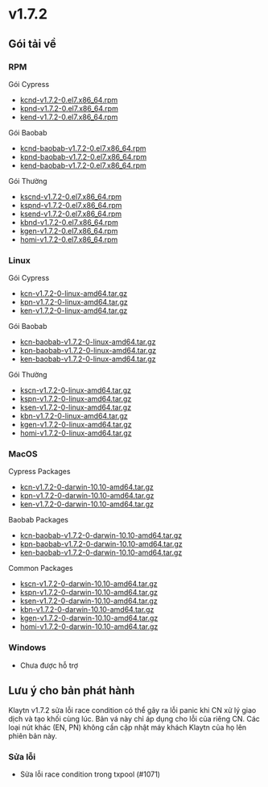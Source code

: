 # v1.7.2

## Gói tải về <a id="package-downloads"></a>

### RPM <a id="rpm"></a>

Gói Cypress
- [kcnd-v1.7.2-0.el7.x86_64.rpm](https://packages.klaytn.net/klaytn/v1.7.2/kcnd-v1.7.2-0.el7.x86_64.rpm)
- [kpnd-v1.7.2-0.el7.x86_64.rpm](https://packages.klaytn.net/klaytn/v1.7.2/kpnd-v1.7.2-0.el7.x86_64.rpm)
- [kend-v1.7.2-0.el7.x86_64.rpm](https://packages.klaytn.net/klaytn/v1.7.2/kend-v1.7.2-0.el7.x86_64.rpm)

Gói Baobab
- [kcnd-baobab-v1.7.2-0.el7.x86_64.rpm](https://packages.klaytn.net/klaytn/v1.7.2/kcnd-baobab-v1.7.2-0.el7.x86_64.rpm)
- [kpnd-baobab-v1.7.2-0.el7.x86_64.rpm](https://packages.klaytn.net/klaytn/v1.7.2/kpnd-baobab-v1.7.2-0.el7.x86_64.rpm)
- [kend-baobab-v1.7.2-0.el7.x86_64.rpm](https://packages.klaytn.net/klaytn/v1.7.2/kend-baobab-v1.7.2-0.el7.x86_64.rpm)

Gói Thường
- [kscnd-v1.7.2-0.el7.x86_64.rpm](https://packages.klaytn.net/klaytn/v1.7.2/kscnd-v1.7.2-0.el7.x86_64.rpm)
- [kspnd-v1.7.2-0.el7.x86_64.rpm](https://packages.klaytn.net/klaytn/v1.7.2/kspnd-v1.7.2-0.el7.x86_64.rpm)
- [ksend-v1.7.2-0.el7.x86_64.rpm](https://packages.klaytn.net/klaytn/v1.7.2/ksend-v1.7.2-0.el7.x86_64.rpm)
- [kbnd-v1.7.2-0.el7.x86_64.rpm](https://packages.klaytn.net/klaytn/v1.7.2/kbnd-v1.7.2-0.el7.x86_64.rpm)
- [kgen-v1.7.2-0.el7.x86_64.rpm](https://packages.klaytn.net/klaytn/v1.7.2/kgen-v1.7.2-0.el7.x86_64.rpm)
- [homi-v1.7.2-0.el7.x86_64.rpm](https://packages.klaytn.net/klaytn/v1.7.2/homi-v1.7.2-0.el7.x86_64.rpm)

### Linux <a id="linux"></a>

Gói Cypress
- [kcn-v1.7.2-0-linux-amd64.tar.gz](https://packages.klaytn.net/klaytn/v1.7.2/kcn-v1.7.2-0-linux-amd64.tar.gz)
- [kpn-v1.7.2-0-linux-amd64.tar.gz](https://packages.klaytn.net/klaytn/v1.7.2/kpn-v1.7.2-0-linux-amd64.tar.gz)
- [ken-v1.7.2-0-linux-amd64.tar.gz](https://packages.klaytn.net/klaytn/v1.7.2/ken-v1.7.2-0-linux-amd64.tar.gz)

Gói Baobab
- [kcn-baobab-v1.7.2-0-linux-amd64.tar.gz](https://packages.klaytn.net/klaytn/v1.7.2/kcn-baobab-v1.7.2-0-linux-amd64.tar.gz)
- [kpn-baobab-v1.7.2-0-linux-amd64.tar.gz](https://packages.klaytn.net/klaytn/v1.7.2/kpn-baobab-v1.7.2-0-linux-amd64.tar.gz)
- [ken-baobab-v1.7.2-0-linux-amd64.tar.gz](https://packages.klaytn.net/klaytn/v1.7.2/ken-baobab-v1.7.2-0-linux-amd64.tar.gz)

Gói Thường
- [kscn-v1.7.2-0-linux-amd64.tar.gz](https://packages.klaytn.net/klaytn/v1.7.2/kscn-v1.7.2-0-linux-amd64.tar.gz)
- [kspn-v1.7.2-0-linux-amd64.tar.gz](https://packages.klaytn.net/klaytn/v1.7.2/kspn-v1.7.2-0-linux-amd64.tar.gz)
- [ksen-v1.7.2-0-linux-amd64.tar.gz](https://packages.klaytn.net/klaytn/v1.7.2/ksen-v1.7.2-0-linux-amd64.tar.gz)
- [kbn-v1.7.2-0-linux-amd64.tar.gz](https://packages.klaytn.net/klaytn/v1.7.2/kbn-v1.7.2-0-linux-amd64.tar.gz)
- [kgen-v1.7.2-0-linux-amd64.tar.gz](https://packages.klaytn.net/klaytn/v1.7.2/kgen-v1.7.2-0-linux-amd64.tar.gz)
- [homi-v1.7.2-0-linux-amd64.tar.gz](https://packages.klaytn.net/klaytn/v1.7.2/homi-v1.7.2-0-linux-amd64.tar.gz)

### MacOS <a id="macos"></a>

Cypress Packages
- [kcn-v1.7.2-0-darwin-10.10-amd64.tar.gz](https://packages.klaytn.net/klaytn/v1.7.2/kcn-v1.7.2-0-darwin-10.10-amd64.tar.gz)
- [kpn-v1.7.2-0-darwin-10.10-amd64.tar.gz](https://packages.klaytn.net/klaytn/v1.7.2/kpn-v1.7.2-0-darwin-10.10-amd64.tar.gz)
- [ken-v1.7.2-0-darwin-10.10-amd64.tar.gz](https://packages.klaytn.net/klaytn/v1.7.2/ken-v1.7.2-0-darwin-10.10-amd64.tar.gz)

Baobab Packages
- [kcn-baobab-v1.7.2-0-darwin-10.10-amd64.tar.gz](https://packages.klaytn.net/klaytn/v1.7.2/kcn-baobab-v1.7.2-0-darwin-10.10-amd64.tar.gz)
- [kpn-baobab-v1.7.2-0-darwin-10.10-amd64.tar.gz](https://packages.klaytn.net/klaytn/v1.7.2/kpn-baobab-v1.7.2-0-darwin-10.10-amd64.tar.gz)
- [ken-baobab-v1.7.2-0-darwin-10.10-amd64.tar.gz](https://packages.klaytn.net/klaytn/v1.7.2/ken-baobab-v1.7.2-0-darwin-10.10-amd64.tar.gz)

Common Packages
- [kscn-v1.7.2-0-darwin-10.10-amd64.tar.gz](https://packages.klaytn.net/klaytn/v1.7.2/kscn-v1.7.2-0-darwin-10.10-amd64.tar.gz)
- [kspn-v1.7.2-0-darwin-10.10-amd64.tar.gz](https://packages.klaytn.net/klaytn/v1.7.2/kspn-v1.7.2-0-darwin-10.10-amd64.tar.gz)
- [ksen-v1.7.2-0-darwin-10.10-amd64.tar.gz](https://packages.klaytn.net/klaytn/v1.7.2/ksen-v1.7.2-0-darwin-10.10-amd64.tar.gz)
- [kbn-v1.7.2-0-darwin-10.10-amd64.tar.gz](https://packages.klaytn.net/klaytn/v1.7.2/kbn-v1.7.2-0-darwin-10.10-amd64.tar.gz)
- [kgen-v1.7.2-0-darwin-10.10-amd64.tar.gz](https://packages.klaytn.net/klaytn/v1.7.2/kgen-v1.7.2-0-darwin-10.10-amd64.tar.gz)
- [homi-v1.7.2-0-darwin-10.10-amd64.tar.gz](https://packages.klaytn.net/klaytn/v1.7.2/homi-v1.7.2-0-darwin-10.10-amd64.tar.gz)

### Windows <a id="windows"></a>

- Chưa được hỗ trợ


## Lưu ý cho bản phát hành <a id="release-notes"></a>

Klaytn v1.7.2 sửa lỗi race condition có thể gây ra lỗi panic khi CN xử lý giao dịch và tạo khối cùng lúc. Bản vá này chỉ áp dụng cho lỗi của riêng CN. Các loại nút khác (EN, PN) không cần cập nhật máy khách Klaytn của họ lên phiên bản này.

### Sửa lỗi
- Sửa lỗi race condition trong txpool (#1071)
